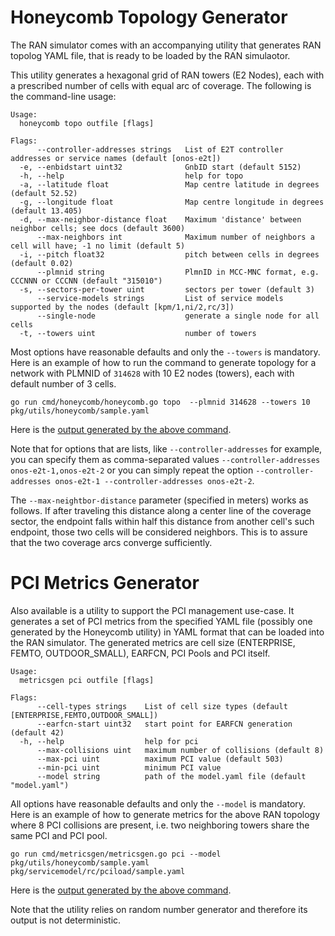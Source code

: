 # Honeycomb Topology Generator

The RAN simulator comes with an accompanying utility that generates RAN topolog
YAML file, that is ready to be loaded by the RAN simulaotor.

This utility generates a hexagonal grid of RAN towers (E2 Nodes), each with a prescribed
number of cells with equal arc of coverage. The following is the command-line usage:

```
Usage:
  honeycomb topo outfile [flags]

Flags:
      --controller-addresses strings   List of E2T controller addresses or service names (default [onos-e2t])
  -e, --enbidstart uint32              GnbID start (default 5152)
  -h, --help                           help for topo
  -a, --latitude float                 Map centre latitude in degrees (default 52.52)
  -g, --longitude float                Map centre longitude in degrees (default 13.405)
  -d, --max-neighbor-distance float    Maximum 'distance' between neighbor cells; see docs (default 3600)
      --max-neighbors int              Maximum number of neighbors a cell will have; -1 no limit (default 5)
  -i, --pitch float32                  pitch between cells in degrees (default 0.02)
      --plmnid string                  PlmnID in MCC-MNC format, e.g. CCCNNN or CCCNN (default "315010")
  -s, --sectors-per-tower uint         sectors per tower (default 3)
      --service-models strings         List of service models supported by the nodes (default [kpm/1,ni/2,rc/3])
      --single-node                    generate a single node for all cells
  -t, --towers uint                    number of towers
```

Most options have reasonable defaults and only the `--towers` is mandatory.
Here is an example of how to run the command to generate topology for a network with
PLMNID of `314628` with 10 E2 nodes (towers), each with default number of 3 cells.

```
go run cmd/honeycomb/honeycomb.go topo  --plmnid 314628 --towers 10 pkg/utils/honeycomb/sample.yaml
```

Here is the [output generated by the above command](../pkg/utils/honeycomb/sample.yaml).

Note that for options that are lists, like `--controller-addresses` for example, you can specify
them as comma-separated values `--controller-addresses onos-e2t-1,onos-e2t-2` or you can simply
repeat the option `--controller-addresses onos-e2t-1 --controller-addresses onos-e2t-2`.

The `--max-neightbor-distance` parameter (specified in meters) works as follows. If after traveling this
distance along a center line of the coverage sector, the endpoint falls within half this distance
from another cell's such endpoint, those two cells will be considered neighbors. This is to assure
that the two coverage arcs converge sufficiently.

# PCI Metrics Generator

Also available is a utility to support the PCI management use-case. It generates a
set of PCI metrics from the specified YAML file (possibly one generated by the Honeycomb
utility) in YAML format that can be loaded into the RAN simulator. The generated
metrics are cell size (ENTERPRISE, FEMTO, OUTDOOR_SMALL), EARFCN, PCI Pools and PCI itself.


```
Usage:
  metricsgen pci outfile [flags]

Flags:
      --cell-types strings    List of cell size types (default [ENTERPRISE,FEMTO,OUTDOOR_SMALL])
      --earfcn-start uint32   start point for EARFCN generation (default 42)
  -h, --help                  help for pci
      --max-collisions uint   maximum number of collisions (default 8)
      --max-pci uint          maximum PCI value (default 503)
      --min-pci uint          minimum PCI value
      --model string          path of the model.yaml file (default "model.yaml")
```

All options have reasonable defaults and only the `--model` is mandatory.
Here is an example of how to generate metrics for the above RAN topology where 8
PCI collisions are present, i.e. two neighboring towers share the same PCI and PCI pool.

```
go run cmd/metricsgen/metricsgen.go pci --model pkg/utils/honeycomb/sample.yaml pkg/servicemodel/rc/pciload/sample.yaml
```

Here is the [output generated by the above command](../pkg/servicemodel/rc/pciload/sample.yaml).

Note that the utility relies on random number generator and therefore its output is not deterministic.
